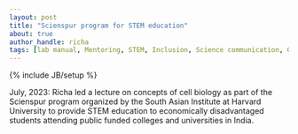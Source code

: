 ```yaml
---
layout: post
title: "Scienspur program for STEM education"
about: true
author_handle: richa
tags: [lab manual, Mentoring, STEM, Inclusion, Science communication, Outreach]
---
```

{% include JB/setup %}


July, 2023: Richa led a lecture on concepts of cell biology as part of the Scienspur program organized by the South Asian Institute at Harvard University to provide STEM education to economically disadvantaged students attending public funded colleges and universities in India.




















